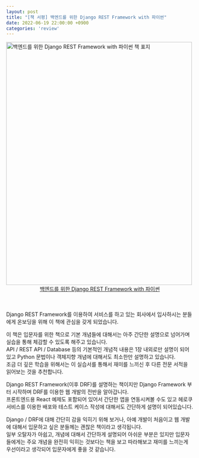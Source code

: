 ```yaml
---
layout: post
title: "[책 서평] 백엔드를 위한 Django REST Framework with 파이썬"
date: 2022-06-19 22:00:00 +0900
categories: 'review'
---
```


<img src="{{ site.url }}/images/drf-for-backend.jpeg" alt="백엔드를 위한 Django REST Framework with 파이썬 책 표지" width="500" height="652">

<div style="text-align: center">
  <a href="https://www.aladin.co.kr/shop/wproduct.aspx?ItemId=294505763" target="_blank">백엔드를 위한 Django REST Framework with 파이썬</a>
</div>
<br/><br/>

Django REST Framework를 이용하여 서비스를 하고 있는 회사에서 입사하시는 분들에게 온보딩을 위해 이 책에 관심을 갖게 되었습니다.

이 책은 입문자를 위한 책으로 기본 개념들에 대해서는 아주 간단한 설명으로 넘어가며 실습을 통해 체감할 수 있도록 해주고 있습니다.<br/>
API / REST API / Database 등의 기본적인 개념적 내용은 1장 내외로만 설명이 되어 있고 Python 문법이나 객체지향 개념에 대해서도 최소한만 설명하고 있습니다.
<br/>조금 더 깊은 학습을 위해서는 이 실습서를 통해서 재미를 느끼신 후 다른 전문 서적을 읽어보는 것을 추천합니다.

Django REST Framework(이후 DRF)를 설명하는 책이지만 Django Framework 부터 시작하며 DRF를 이용한 웹 개발의 전반을 알아갑니다.<br/>
프론트엔드용 React 예제도 포함되어 있어서 간단한 앱을 연동시켜볼 수도 있고 헤로쿠 서비스를 이용한 배포와 테스트 케이스 작성에 대해서도 간단하게 설명이 되어있습니다.

Django / DRF에 대해 간단히 감을 익히기 위해 보거나, 아예 개발이 처음이고 웹 개발에 대해서 입문하고 싶은 분들께는 괜찮은 책이라고 생각됩니다.<br/>
일부 오탈자가 아쉽고, 개념에 대해서 간단하게 설명되어 아쉬운 부분은 있지만 입문자들에게는 주요 개념을 완전히 익히는 것보다는 책을 보고 따라해보고 재미를 느끼는게 우선이라고 생각되어 입문자에게 좋을 것 같습니다.

